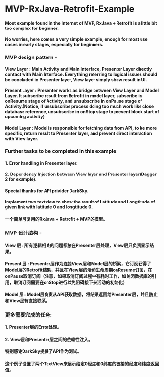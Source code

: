 # MVP-RxJava-Retrofit-Example

#### Most example found in the Internet of MVP, RxJava + Retrofit is a little bit too complex for beginner.
#### No worries, here comes a very simple example, enough for most use cases in early stages, especially for beginners.
### MVP design pattern - 
#### View Layer : Main Activity and Main Interface, Presenter Layer directly contact with Main Interface. Everything referring to logical issues should be concluded in Presenter layer, View layer simply show result in UI.
#### Present Layer : Presenter works as bridge between View Layer and Model Layer. It subscribe result from Retrofit in model layer, subscribe in onResume stage of Activity, and unsubscribe in onPause stage of Activity.(Notice, if unsubscribe process doing too much work like close database reference, unsubscribe in onStop stage to prevent block start of upcoming activity)
#### Model Layer : Model is responsible for fetching data from API, to be more specific, return result to Presenter layer, and prevent direct interaction with View layer.
### Further tasks to be completed in this example:
#### 1. Error handling in Presenter layer.
#### 2. Dependency Injection between View layer and Presenter layer(Dagger 2 for example).
#### Special thanks for API privider DarkSky.
#### Implement two textview to show the result of Latitude and Longtitude of given link with latitude 0 and longtitude 0.


#### 一个简单可复用的RxJava + Retrofit + MVP的模型。
### MVP 设计结构 - 
#### View 层 : 所有逻辑相关的问题都放在Presenter层处理，View层只负责显示结果。
#### Present 层 : Presenter层作为连接View层和Model层的桥梁，它订阅获得了Model层的Retrofit结果，并且在View层的活动生命周期onResume订阅，在onPause取消订阅（注意，如果取消订阅过程中有耗时工作，如关闭数据库的引用，取消订阅需要在onStop进行以免阻碍接下来活动的初始化）
#### Model 层 : Model层负责从API获取数据，将结果返回给Presenter层，并且防止和View层有直接联系。
### 更多需要完成的任务:
#### 1. Presenter层的Error处理。
#### 2. View层和Presenter层之间的依赖性注入。
#### 特别感谢DarkSky提供了API作为测试。
#### 这个例子设置了两个TextView来展示给定0经度和0纬度的链接的经度和纬度返回值。
